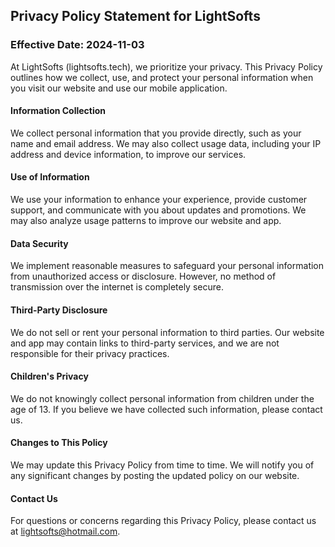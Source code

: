 ## Privacy Policy Statement for LightSofts

###  Effective Date: 2024-11-03

At LightSofts (lightsofts.tech), we prioritize your privacy. This Privacy Policy outlines how we collect, use, and protect your personal information when you visit our website and use our mobile application.

#### Information Collection
We collect personal information that you provide directly, such as your name and email address. We may also collect usage data, including your IP address and device information, to improve our services.

####  Use of Information
We use your information to enhance your experience, provide customer support, and communicate with you about updates and promotions. We may also analyze usage patterns to improve our website and app.

####  Data Security
We implement reasonable measures to safeguard your personal information from unauthorized access or disclosure. However, no method of transmission over the internet is completely secure.

####  Third-Party Disclosure
We do not sell or rent your personal information to third parties. Our website and app may contain links to third-party services, and we are not responsible for their privacy practices.

####  Children's Privacy
We do not knowingly collect personal information from children under the age of 13. If you believe we have collected such information, please contact us.

####  Changes to This Policy
We may update this Privacy Policy from time to time. We will notify you of any significant changes by posting the updated policy on our website.

####  Contact Us
For questions or concerns regarding this Privacy Policy, please contact us at lightsofts@hotmail.com.

